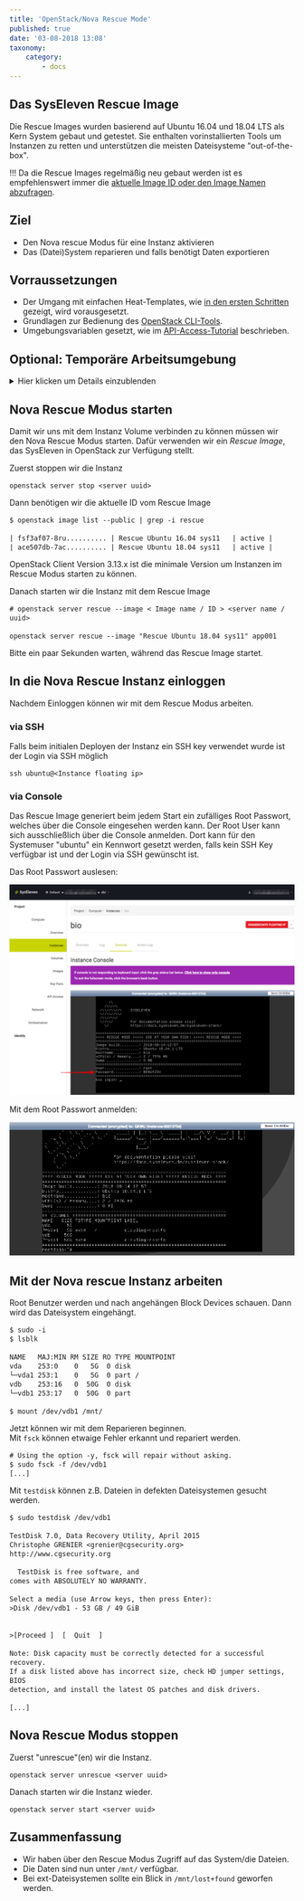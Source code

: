 ```yaml
---
title: 'OpenStack/Nova Rescue Mode'
published: true
date: '03-08-2018 13:08'
taxonomy:
    category:
        - docs
---
```


## Das SysEleven Rescue Image

Die Rescue Images wurden basierend auf Ubuntu 16.04 und 18.04 LTS als Kern System gebaut und getestet.
Sie enthalten vorinstallierten Tools um Instanzen zu retten und unterstützen die meisten Dateisysteme "out-of-the-box".

!!! Da die Rescue Images regelmäßig neu gebaut werden ist es empfehlenswert immer die [aktuelle Image ID oder den Image Namen abzufragen](#nova-rescue-modus-starten).

## Ziel

* Den Nova rescue Modus für eine Instanz aktivieren
* Das (Datei)System reparieren und falls benötigt Daten exportieren

## Vorraussetzungen

* Der Umgang mit einfachen Heat-Templates, wie [in den ersten Schritten](../../02.Tutorials/01.firststeps/docs.en.md) gezeigt, wird vorausgesetzt.
* Grundlagen zur Bedienung des [OpenStack CLI-Tools](../../03.Howtos/02.openstack-cli/docs.de.md).
* Umgebungsvariablen gesetzt, wie im [API-Access-Tutorial](../../02.Tutorials/02.api-access/docs.en.md) beschrieben.

## Optional: Temporäre Arbeitsumgebung

<details/>
<summary>Hier klicken um Details einzublenden</summary>

### Temporäre Arbeitsumgebung

Für dieses Tutorial benötigen wir eine *Linux-Umgebung* mit OpenStack Client. Sollte diese noch nicht vorhanden sein, kann sie mit folgenden Kommandos erstellt werden:

```shell
wget https://raw.githubusercontent.com/syseleven/heat-examples/master/kickstart/kickstart.yaml
...
openstack stack create -t kickstart.yaml --parameter key_name=<ssh key name> <stack name> --wait
...
```

Nun müssen wir uns zur erstellten Instanz verbinden.

```shell
ssh syseleven@<server-ip>
```

Alle folgenden Kommandos werden hier ausgeführt.

Wir benötigen auch die OpenStack Zugangsdaten (openrc-Datei).
Diese kann [hier](https://dashboard.cloud.syseleven.net/horizon/project/access_and_security/api_access/openrc/) heruntergeladen werden.

```shell
source openrc
```

</details>

## Nova Rescue Modus starten

Damit wir uns mit dem Instanz Volume verbinden zu können müssen wir den Nova Rescue Modus starten.
Dafür verwenden wir ein *Rescue Image*, das SysEleven in OpenStack zur Verfügung stellt.

Zuerst stoppen wir die Instanz

```shell
openstack server stop <server uuid>
```

Dann benötigen wir die aktuelle ID vom Rescue Image

```shell
$ openstack image list --public | grep -i rescue

| fsf3af07-8ru.......... | Rescue Ubuntu 16.04 sys11   | active |
| ace507db-7ac.......... | Rescue Ubuntu 18.04 sys11   | active |
```

<div class="alert alert-dismissible alert-info">
    OpenStack Client Version 3.13.x ist die minimale Version um Instanzen im Rescue Modus starten zu können.
</div>

Danach starten wir die Instanz mit dem Rescue Image

```shell
# openstack server rescue --image < Image name / ID > <server name / uuid>

openstack server rescue --image "Rescue Ubuntu 18.04 sys11" app001
```

Bitte ein paar Sekunden warten, während das Rescue Image startet.

## In die Nova Rescue Instanz einloggen

Nachdem Einloggen können wir mit dem Rescue Modus arbeiten.

### via SSH

Falls beim initialen Deployen der Instanz ein SSH key verwendet wurde ist der Login via SSH möglich

```shell
ssh ubuntu@<Instance floating ip>
```

### via Console

Das Rescue Image generiert beim jedem Start ein zufälliges Root Passwort, welches über die Console eingesehen werden kann. Der Root User kann sich ausschließlich über die Console anmelden. Dort kann für den Systemuser "ubuntu" ein Kennwort gesetzt werden, falls kein SSH Key verfügbar ist und der Login via SSH gewünscht ist.

Das Root Passwort auslesen:

![root password](../../images/rescue_pw.png)

Mit dem Root Passwort anmelden:

![root password](../../images/rescue_console_login.png)

## Mit der Nova rescue Instanz arbeiten

Root Benutzer werden und nach angehängen Block Devices schauen. Dann wird das Dateisystem eingehängt.

```shell
$ sudo -i
$ lsblk

NAME   MAJ:MIN RM SIZE RO TYPE MOUNTPOINT
vda    253:0    0   5G  0 disk
└─vda1 253:1    0   5G  0 part /
vdb    253:16   0  50G  0 disk
└─vdb1 253:17   0  50G  0 part

$ mount /dev/vdb1 /mnt/
```

Jetzt können wir mit dem Reparieren beginnen.  
Mit `fsck` können etwaige Fehler erkannt und repariert werden.

```shell
# Using the option -y, fsck will repair without asking.
$ sudo fsck -f /dev/vdb1
[...]
```

Mit `testdisk` können z.B. Dateien in defekten Dateisystemen gesucht werden.

```shell
$ sudo testdisk /dev/vdb1

TestDisk 7.0, Data Recovery Utility, April 2015
Christophe GRENIER <grenier@cgsecurity.org>
http://www.cgsecurity.org

  TestDisk is free software, and
comes with ABSOLUTELY NO WARRANTY.

Select a media (use Arrow keys, then press Enter):
>Disk /dev/vdb1 - 53 GB / 49 GiB


>[Proceed ]  [  Quit  ]

Note: Disk capacity must be correctly detected for a successful recovery.
If a disk listed above has incorrect size, check HD jumper settings, BIOS
detection, and install the latest OS patches and disk drivers.

[...]
```

## Nova Rescue Modus stoppen

Zuerst "unrescue"(en) wir die Instanz.

```shell
openstack server unrescue <server uuid>
```

Danach starten wir die Instanz wieder.

```shell
openstack server start <server uuid>
```

## Zusammenfassung

* Wir haben über den Rescue Modus Zugriff auf das System/die Dateien.
* Die Daten sind nun unter `/mnt/` verfügbar.
* Bei ext-Dateisystemen sollte ein Blick in `/mnt/lost+found` geworfen werden.
